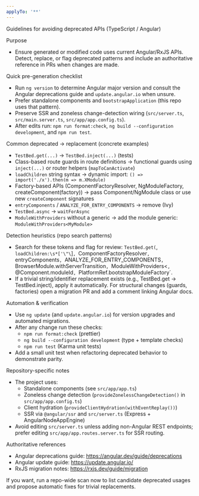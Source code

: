 ```yaml
---
applyTo: '**'
---
```

Guidelines for avoiding deprecated APIs (TypeScript / Angular)

Purpose
- Ensure generated or modified code uses current Angular/RxJS APIs. Detect, replace, or flag deprecated patterns and include an authoritative reference in PRs when changes are made.

Quick pre-generation checklist
- Run `ng version` to determine Angular major version and consult the Angular deprecations guide and `update.angular.io` when unsure.
- Prefer standalone components and `bootstrapApplication` (this repo uses that pattern).
- Preserve SSR and zoneless change-detection wiring (`src/server.ts`, `src/main.server.ts`, `src/app/app.config.ts`).
- After edits run: `npm run format:check`, `ng build --configuration development`, and `npm run test`.

Common deprecated → replacement (concrete examples)
- `TestBed.get(...)` -> `TestBed.inject(...)` (tests)
- Class-based route guards in route definitions -> functional guards using `inject(...)` or router helpers (`mapToCanActivate`)
- `loadChildren` string syntax -> dynamic import: `() => import('./x').then(m => m.XModule)`
- Factory-based APIs (ComponentFactoryResolver, NgModuleFactory, createComponent(factory)) -> pass Component/NgModule class or use new `createComponent` signatures
- `entryComponents` / `ANALYZE_FOR_ENTRY_COMPONENTS` -> remove (Ivy)
- `TestBed.async` -> `waitForAsync`
- `ModuleWithProviders` without a generic -> add the module generic: `ModuleWithProviders<MyModule>`

Detection heuristics (repo search patterns)
- Search for these tokens and flag for review: `TestBed.get(`, `loadChildren:\s*['\"\`]`, `ComponentFactoryResolver`, `entryComponents`, `ANALYZE_FOR_ENTRY_COMPONENTS`, `BrowserModule.withServerTransition`, `ModuleWithProviders<`, `@Component.moduleId`, `PlatformRef.bootstrapModuleFactory`.
- If a trivial string/identifier replacement exists (e.g., TestBed.get -> TestBed.inject), apply it automatically. For structural changes (guards, factories) open a migration PR and add a comment linking Angular docs.

Automation & verification
- Use `ng update` (and `update.angular.io`) for version upgrades and automated migrations.
- After any change run these checks:
  - `npm run format:check` (prettier)
  - `ng build --configuration development` (type + template checks)
  - `npm run test` (Karma unit tests)
- Add a small unit test when refactoring deprecated behavior to demonstrate parity.

Repository-specific notes
- The project uses:
  - Standalone components (see `src/app/app.ts`)
  - Zoneless change detection (`provideZonelessChangeDetection()` in `src/app/app.config.ts`)
  - Client hydration (`provideClientHydration(withEventReplay())`)
  - SSR via `@angular/ssr` and `src/server.ts` (Express + AngularNodeAppEngine)
- Avoid editing `src/server.ts` unless adding non-Angular REST endpoints; prefer editing `src/app/app.routes.server.ts` for SSR routing.

Authoritative references
- Angular deprecations guide: https://angular.dev/guide/deprecations
- Angular update guide: https://update.angular.io/
- RxJS migration notes: https://rxjs.dev/guide/migration

If you want, run a repo-wide scan now to list candidate deprecated usages and propose automatic fixes for trivial replacements.